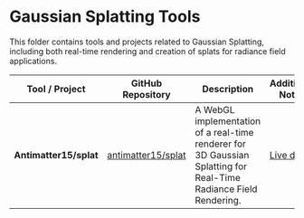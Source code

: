 # Gaussian Splatting Tools

This folder contains tools and projects related to Gaussian Splatting, including both real-time rendering and creation of splats for radiance field applications.

| Tool / Project | GitHub Repository | Description | Additional Notes |
| -------------- | ----------------- | ----------- | ---------------- |
| **Antimatter15/splat** | [antimatter15/splat](https://github.com/antimatter15/splat) | A WebGL implementation of a real-time renderer for 3D Gaussian Splatting for Real-Time Radiance Field Rendering. | [Live demo](https://antimatter15.com/splat/) |